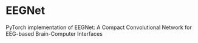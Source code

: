 # EEGNet
PyTorch implementation of EEGNet: A Compact Convolutional Network for EEG-based Brain-Computer Interfaces
